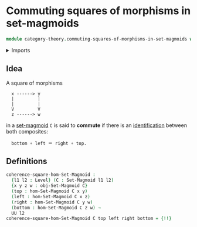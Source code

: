 # Commuting squares of morphisms in set-magmoids

```agda
module category-theory.commuting-squares-of-morphisms-in-set-magmoids where
```

<details><summary>Imports</summary>

```agda
open import category-theory.set-magmoids

open import foundation.identity-types
open import foundation.universe-levels
```

</details>

## Idea

A square of morphisms

```text
  x ------> y
  |         |
  |         |
  V         V
  z ------> w
```

in a [set-magmoid](category-theory.set-magmoids.md) `C` is said to **commute**
if there is an [identification](foundation-core.identity-types.md) between both
composites:

```text
  bottom ∘ left ＝ right ∘ top.
```

## Definitions

```agda
coherence-square-hom-Set-Magmoid :
  {l1 l2 : Level} (C : Set-Magmoid l1 l2)
  {x y z w : obj-Set-Magmoid C}
  (top : hom-Set-Magmoid C x y)
  (left : hom-Set-Magmoid C x z)
  (right : hom-Set-Magmoid C y w)
  (bottom : hom-Set-Magmoid C z w) →
  UU l2
coherence-square-hom-Set-Magmoid C top left right bottom = {!!}
```
